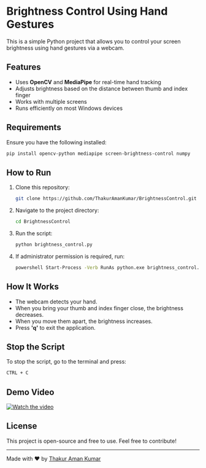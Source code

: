 # Brightness Control Using Hand Gestures

This is a simple Python project that allows you to control your screen brightness using hand gestures via a webcam.

## Features
- Uses **OpenCV** and **MediaPipe** for real-time hand tracking
- Adjusts brightness based on the distance between thumb and index finger
- Works with multiple screens
- Runs efficiently on most Windows devices

## Requirements
Ensure you have the following installed:

```sh
pip install opencv-python mediapipe screen-brightness-control numpy
```

## How to Run
1. Clone this repository:
   ```sh
   git clone https://github.com/ThakurAmanKumar/BrightnessControl.git
   ```
2. Navigate to the project directory:
   ```sh
   cd BrightnessControl
   ```
3. Run the script:
   ```sh
   python brightness_control.py
   ```
4. If administrator permission is required, run:
   ```sh
   powershell Start-Process -Verb RunAs python.exe brightness_control.py
   ```

## How It Works
- The webcam detects your hand.
- When you bring your thumb and index finger close, the brightness decreases.
- When you move them apart, the brightness increases.
- Press **'q'** to exit the application.

## Stop the Script
To stop the script, go to the terminal and press:
```sh
CTRL + C
```

## Demo Video
[![Watch the video](https://img.youtube.com/vi/VIDEO_ID_HERE/maxresdefault.jpg)](https://www.linkedin.com/feed/update/urn:li:activity:7301916149514977280)

## License
This project is open-source and free to use. Feel free to contribute!

---

Made with ❤️ by [Thakur Aman Kumar](https://github.com/ThakurAmanKumar)

